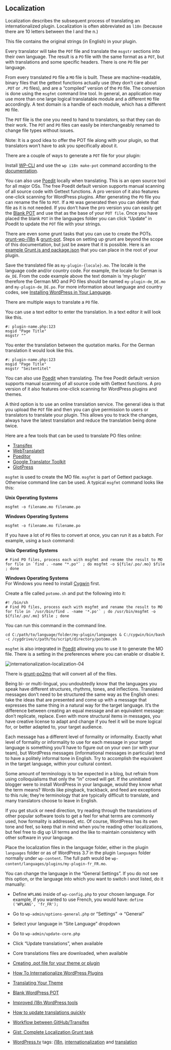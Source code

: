 Localization
------------

Localization describes the subsequent process of translating an internationalized plugin. Localization is often abbreviated as `l10n` (because there are 10 letters between the l and the n.)

This file contains the original strings (in English) in your plugin.

Every translator will take the `POT` file and translate the `msgstr` sections into their own language. The result is a `PO` file with the same format as a `POT`, but with translations and some specific headers. There is one `PO` file per language.

From every translated `PO` file a `MO` file is built. These are machine-readable, binary files that the gettext functions actually use (they don’t care about `.POT` or `.PO` files), and are a “compiled” version of the `PO` file. The conversion is done using the `msgfmt` command line tool. In general, an application may use more than one large logical translatable module and a different `MO` file accordingly. A text domain is a handle of each module, which has a different `MO` file.

The `POT` file is the one you need to hand to translators, so that they can do their work. The `POT` and `PO` files can easily be interchangeably renamed to change file types without issues.

Note: It is a good idea to offer the POT file along with your plugin, so that translators won’t have to ask you specifically about it.

There are a couple of ways to generate a `POT` file for your plugin:

Install [WP-CLI](https://make.wordpress.org/cli/handbook/installing/) and use the `wp i18n make-pot` command according to the [documentation](https://developer.wordpress.org/cli/commands/i18n/make-pot/).

You can also use [Poedit](http://www.poedit.net/ "http://www.poedit.net/") locally when translating. This is an open source tool for all major OSs. The free Poedit default version supports manual scanning of all source code with Gettext functions. A pro version of it also features one-click scanning for WordPress plugins. After generating the `PO` file you can rename the file to `POT`. If a `MO` was generated then you can delete that file as it is not needed. If you don’t have the pro version you can easily get the [Blank POT](https://github.com/fxbenard/Blank-WordPress-Pot) and use that as the base of your `POT file`. Once you have placed the blank `POT` in the languages folder you can click “Update” in Poedit to update the `POT` file with your strings.

There are even some grunt tasks that you can use to create the POTs. [grunt-wp-i18n](https://github.com/blazersix/grunt-wp-i18n) & [grunt-pot](https://www.npmjs.org/package/grunt-pot). Steps on setting up grunt are beyond the scope of this documentation, but just be aware that it is possible. Here is an [example Grunt.js and package.json](https://gist.github.com/grappler/10187003) that you can place in the root of your plugin.

Save the translated file as `my-plugin-{locale}.mo`. The locale is the language code and/or country code. For example, the locale for German is `de_DE`. From the code example above the text domain is ‘my-plugin’ therefore the German MO and PO files should be named `my-plugin-de_DE.mo` and `my-plugin-de_DE.po`. For more information about language and country codes, see [Installing WordPress in Your Language](https://codex.wordpress.org/Installing_WordPress_in_Your_Language).

There are multiple ways to translate a `PO` file.

You can use a text editor to enter the translation. In a text editor it will look like this.

    #: plugin-name.php:123
    msgid "Page Title"
    msgstr ""

You enter the translation between the quotation marks. For the German translation it would look like this.

    #: plugin-name.php:123
    msgid "Page Title"
    msgstr "Seitentitel"

You can also use [Poedit](http://www.poedit.net/ "http://www.poedit.net/") when translating. The free Poedit default version supports manual scanning of all source code with Gettext functions. A pro version of it also features one-click scanning for WordPress plugins and themes.

A third option is to use an online translation service. The general idea is that you upload the `POT` file and then you can give permission to users or translators to translate your plugin. This allows you to track the changes, always have the latest translation and reduce the translation being done twice.

Here are a few tools that can be used to translate PO files online:

*   [Transifex](https://www.transifex.com/ "https://www.transifex.com/")
*   [WebTranslateIt](https://webtranslateit.com/en "https://webtranslateit.com/")
*   [Poeditor](https://poeditor.com/)
*   [Google Translator Toolkit](http://translate.google.com/toolkit/ "http://translate.google.com/toolkit/")
*   [GlotPress](http://blog.glotpress.org/ "http://blog.glotpress.org/")

`msgfmt` is used to create the MO file. `msgfmt` is part of Gettext package. Otherwise command line can be used. A typical `msgfmt` command looks like this:

**Unix Operating Systems**

    msgfmt -o filename.mo filename.po

**Windows Operating Systems**

    msgfmt -o filename.mo filename.po

If you have a lot of `PO` files to convert at once, you can run it as a batch. For example, using a `bash` command:

**Unix Operating Systems**

    # Find PO files, process each with msgfmt and rename the result to MO
    for file in `find . -name "*.po"` ; do msgfmt -o ${file/.po/.mo} $file ; done

**Windows Operating Systems**  
For Windows you need to install [Cygwin](http://www.cygwin.com/) first.

Create a file called `potomo.sh` and put the following into it:

    #! /bin/sh
    # Find PO files, process each with msgfmt and rename the result to MO
    for file in `/usr/bin/find . -name '*.po'` ; do /usr/bin/msgfmt -o ${file/.po/.mo} $file ; done

You can run this command in the command line.

    cd C:/path/to/language/folder/my-plugin/languages & C:/cygwin/bin/bash -c /cygdrive/c/path/to/script/directory/potomo.sh

`msgfmt` is also integrated in [Poedit](http://www.poedit.net/ "http://www.poedit.net/") allowing you to use it to generate the MO file. There is a setting in the preferences where you can enable or disable it.

![internationalization-localization-04](https://i3.wp.com/developer.wordpress.org/files/2014/10/internationalization-localization-04.jpg)

There is [grunt-po2mo](https://www.npmjs.org/package/grunt-po2mo) that will convert all of the files.

Being bi- or multi-lingual, you undoubtedly know that the languages you speak have different structures, rhythms, tones, and inflections. Translated messages don’t need to be structured the same way as the English ones: take the ideas that are presented and come up with a message that expresses the same thing in a natural way for the target language. It’s the difference between creating an equal message and an equivalent message: don’t replicate, replace. Even with more structural items in messages, you have creative license to adapt and change if you feel it will be more logical for, or better adapted to, your target audience.

Each message has a different level of formality or informality. Exactly what level of formality or informality to use for each message in your target language is something you’ll have to figure out on your own (or with your team), but WordPress messages (informational messages in particular) tend to have a politely informal tone in English. Try to accomplish the equivalent in the target language, within your cultural context.

Some amount of terminology is to be expected in a blog, but refrain from using colloquialisms that only the “in” crowd will get. If the uninitiated blogger were to install WordPress in your language, would they know what the term means? Words like pingback, trackback, and feed are exceptions to this rule; they’re terminology that are typically difficult to translate, and many translators choose to leave in English.

If you get stuck or need direction, try reading through the translations of other popular software tools to get a feel for what terms are commonly used, how formality is addressed, etc. Of course, WordPress has its own tone and feel, so keep that in mind when you’re reading other localizations, but feel free to dig up UI terms and the like to maintain consistency with other software in your language.

Place the localization files in the language folder, either in the plugin `languages` folder or as of WordPress 3.7 in the plugin `languages` folder normally under `wp-content`. The full path would be `wp-content/languages/plugins/my-plugin-fr_FR.mo`.

You can change the language in the “General Settings”. If you do not see this option, or the language into which you want to switch i snot listed, do it manually:

*   Define `WPLANG` inside of `wp-config.php` to your chosen language. For example, if you wanted to use French, you would have: `define ('WPLANG', 'fr_FR');`
*   Go to `wp-admin/options-general.php` or “Settings” -> “General”
*   Select your language in “Site Language” dropdown
*   Go to `wp-admin/update-core.php`
*   Click “Update translations”, when available
*   Core translations files are downloaded, when available

*   [Creating .pot file for your theme or plugin](https://foxland.fi/creating-pot-file-for-your-theme-or-plugin/)
*   [How To Internationalize WordPress Plugins](http://tommcfarlin.com/internationalize-wordpress-plugins/)
*   [Translating Your Theme](http://wp.tutsplus.com/tutorials/theme-development/translating-your-theme/)
*   [Blank WordPress POT](https://github.com/fxbenard/Blank-WordPress-Pot)
*   [Improved i18n WordPress tools](https://github.com/grappler/i18n)
*   [How to update translations quickly](http://ulrich.pogson.ch/update-translations-quickly)
*   [Workflow between GitHub/Transifex](http://wp-translations.org/workflow-using-github/)
*   [Gist: Complete Localization Grunt task](https://gist.github.com/grappler/10187003)
*   [WordPress.tv](http://wordpress.tv/) tags: [i18n](http://wordpress.tv/tag/i18n/), [internationalization](http://wordpress.tv/tag/internationalization/) and [translation](http://wordpress.tv/tag/translation/)